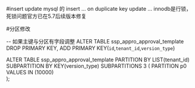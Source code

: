#insert update
mysql 的 insert ... on duplicate key update ...     innodb是行锁，死锁问题官方已在5.7后续版本修复

#分区修改

-- 如果主键与分区有字段调整 ALTER TABLE ssp_appro_approval_template DROP PRIMARY KEY, ADD PRIMARY KEY(`id`,`tenant_id`,`version_type`)

ALTER TABLE ssp_appro_approval_template  PARTITION BY LIST(tenant_id)
SUBPARTITION BY KEY(version_type) SUBPARTITIONS 3 (
   PARTITION p0 VALUES IN (10000)      
);